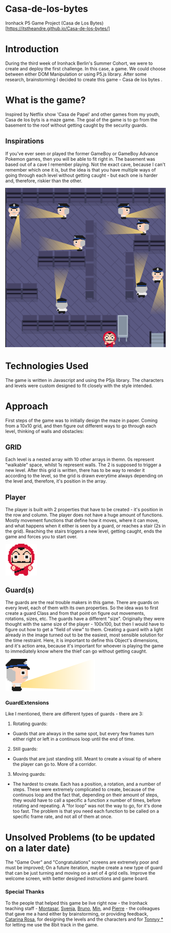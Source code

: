 # Casa-de-los-bytes

Ironhack P5 Game Project
(Casa de Los Bytes)[https://itstheandre.github.io/Casa-de-los-bytes/]

# Introduction

During the third week of Ironhack Berlin's Summer Cohort, we were to create and deploy the first challenge. In this case, a game. We could choose between either DOM Manipulation or using P5.js library.
After some research, brainstorming I decided to create this game - Casa de los bytes .

# What is the game?

Inspired by Netflix show 'Casa de Papel' and other games from my youth, Casa de los byts is a maze game.
The goal of the game is to go from the basement to the roof without getting caught by the security guards.

## Inspirations

If you've ever seen or played the former GameBoy or GameBoy Advance Pokemon games, then you will be able to fit right in. The basement was based out of a cave I remember playing. Not the exact cave, because I can't remember which one it is, but the idea is that you have multiple ways of going through each level without getting caught - but each one is harder and, therefore, riskier than the other.

![Example of the basement level](https://github.com/itstheandre/Casa-de-los-bytes/blob/master/assets/example/example.png)

# Technologies Used

The game is written in Javascript and using the P5js library. The characters and levels were custom designed to fit closely with the style intended.

# Approach

First steps of the game was to initially design the maze in paper. Coming from a 10x10 grid, and then figure out different ways to go through each level, thinking of walls and obstacles:

## GRID

Each level is a nested array with 10 other arrays in themn. 0s represent "walkable" space, whilst 1s represent walls. The 2 is supposed to trigger a new level. After this grid is written, there has to be way to render it according to the level, so the grid is drawn everytime always depending on the level and, therefore, it's position in the array.

## Player

The player is built with 2 properties that have to be created - it's position in the row and column. The player does not have a huge amount of functions. Mostly movement functions that define how it moves, where it can move, and what happens when it either is seen by a guard, or reaches a stair (2s in the grid). Reaching the stairs triggers a new level, getting caught, ends the game and forces you to start over.

![example of Player](https://github.com/itstheandre/Casa-de-los-bytes/blob/master/assets/characters/thief-still-front.png)

## Guard(s)

The guards are the real trouble makers in this game. There are guards on every level, each of them with its own properties. So the idea was to first create a guard Class and from that point on figure out movements, rotations, sizes, etc.
The guards have a different "size". Originally they were thought with the same size of the player - 100x100, but then I would have to figure out how to get a "field of view" to them. Creating a guard with a light already in the image turned out to be the easiest, most sensible solution for the time restraint.
Here, it is important to define this Object's dimensions, and it's action area, because it's important for whoever is playing the game to immediately know where the thief can go without getting caught.

![example of Guard](https://github.com/itstheandre/Casa-de-los-bytes/blob/master/assets/characters/guard-right-light.png)

### GuardExtensions

Like I mentioned, there are different types of guards - there are 3:

1. Rotating guards:

- Guards that are always in the same spot, but every few frames turn either right or left in a continuos loop until the end of time.

2. Still guards:

- Guards that are just standing still. Meant to create a visual tip of where the player can go to. More of a corridor.

3. Moving guards:

- The hardest to create. Each has a position, a rotation, and a number of steps. These were extremely complicated to create, because of the continuos loop and the fact that, depending on their amount of steps, they would have to call a specific a function _x_ number of times, before rotating and repeating. A "for loop" was not the way to go, for it's done too fast. The problem is that you need each function to be called on a specific frame rate, and not all of them at once.

# Unsolved Problems (to be updated on a later date)

The "Game Over" and "Congratulations" screens are extremely poor and must be improved;
On a future iteration, maybe create a new type of guard that can be just turning and moving on a set of 4 grid cells.
Improve the welcome screen, with better designed instructions and game board.

### Special Thanks

To the people that helped this game be live right now - the Ironhack teaching staff - [Montasar](https://github.com/mjarraya), [Svenja](https://github.com/Svemakawe), [Bruno](https://github.com/brudolce), [Min](https://github.com/angminsheng), and [Pierre](https://github.com/pierreportal) - the colleagues that gave me a hand either by brainstorming, or providing feedback, [Catarina Rosa](https://catarinarosa.co), for designing the levels and the characters and for [Tonnyy \*](https://www.youtube.com/channel/UCfKFtytQgZWBVNs4Q1Y9gFw) for letting me use the 8bit track in the game.
